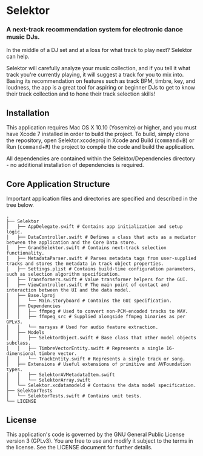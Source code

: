 # Selektor
### A next-track recommendation system for electronic dance music DJs.

In the middle of a DJ set and at a loss for what track to play next? Selektor can help.

Selektor will carefully analyze your music collection, and if you tell it what track you're currently playing, it will suggest a track for you to mix into. Basing its recommendation on features such as track BPM, timbre, key, and loudness, the app is a great tool for aspiring or beginner DJs to get to know their track collection and to hone their track selection skills!

## Installation

This application requires Mac OS X 10.10 (Yosemite) or higher, and you must have Xcode 7 installed in order to build the project. To build, simply clone the repository, open Selektor.xcodeproj in Xcode and Build (<kbd>command</kbd>+<kbd>B</kbd>) or Run (<kbd>command</kbd>+<kbd>R</kbd>) the project to compile the code and build the application.

All dependencies are contained within the Selektor/Dependencies directory - no additional installation of dependencies is required.

## Core Application Structure

Important application files and directories are specified and described in the tree below.

```aconf
.
├── Selektor
│   ├── AppDelegate.swift # Contains app initialization and setup logic.
│   ├── DataController.swift # Defines a class that acts as a mediator between the application and the Core Data store.
│   ├── GrandSelektor.swift # Contains next-track selection functionality.
│   ├── MetadataParser.swift # Parses metadata tags from user-supplied tracks and stores the metadata in track object properties.
│   ├── Settings.plist # Contains build-time configuration parameters, such as selection algorithm specification.
│   ├── Transformers.swift # Value transformer helpers for the GUI.
│   ├── ViewController.swift # The main point of contact and interaction between the UI and the data model.
│   ├── Base.lproj
│   │   └── Main.storyboard # Contains the GUI specification.
│   ├── Dependencies
│   │   ├── ffmpeg # Used to convert non-PCM-encoded tracks to WAV.
│   │   ├── ffmpeg_src # Supplied alongside ffmpeg binaries as per GPLv3.
│   │   └── marsyas # Used for audio feature extraction.
│   ├── Models
│   │   ├── SelektorObject.swift # Base class that other model objects subclass.
│   │   ├── TimbreVectorEntity.swift # Represents a single 16-dimensional timbre vector.
│   │   └── TrackEntity.swift # Represents a single track or song.
│   ├── Extensions # Useful extensions of primitive and AVFoundation types.
│   │   ├── SelektorAVMetadataItem.swift
│   │   └── SelektorArray.swift
│   └── Selektor.xcdatamodeld # Contains the data model specification.
├── SelektorTests
│   └── SelektorTests.swift # Contains unit tests.
└── LICENSE
```

## License

This application's code is governed by the GNU General Public License version 3 (GPLv3). You are free to use and modify it subject to the terms in the license. See the LICENSE document for further details.
